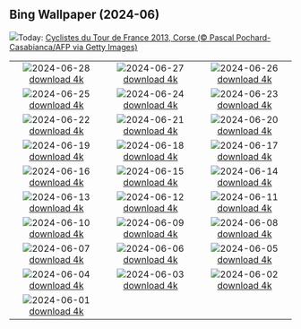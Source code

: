 ## Bing Wallpaper (2024-06)
![](https://www.bing.com/th?id=OHR.TourCorsica_FR-FR6133264090_UHD.jpg&w=1000)Today: [Cyclistes du Tour de France 2013, Corse (© Pascal Pochard-Casabianca/AFP via Getty Images)](https://www.bing.com/th?id=OHR.TourCorsica_FR-FR6133264090_UHD.jpg)

|      |      |      |
| :----: | :----: | :----: |
|![](https://www.bing.com/th?id=OHR.ParisPrideParade_FR-FR5537567713_UHD.jpg&pid=hp&w=384&h=216&rs=1&c=4)2024-06-28 [download 4k](https://www.bing.com/th?id=OHR.ParisPrideParade_FR-FR5537567713_UHD.jpg)|![](https://www.bing.com/th?id=OHR.FlorenceDuomo_FR-FR6562213181_UHD.jpg&pid=hp&w=384&h=216&rs=1&c=4)2024-06-27 [download 4k](https://www.bing.com/th?id=OHR.FlorenceDuomo_FR-FR6562213181_UHD.jpg)|![](https://www.bing.com/th?id=OHR.CardinalfishAnemone_FR-FR6379434981_UHD.jpg&pid=hp&w=384&h=216&rs=1&c=4)2024-06-26 [download 4k](https://www.bing.com/th?id=OHR.CardinalfishAnemone_FR-FR6379434981_UHD.jpg)|
|![](https://www.bing.com/th?id=OHR.FireWave_FR-FR6210914317_UHD.jpg&pid=hp&w=384&h=216&rs=1&c=4)2024-06-25 [download 4k](https://www.bing.com/th?id=OHR.FireWave_FR-FR6210914317_UHD.jpg)|![](https://www.bing.com/th?id=OHR.FloresIsland_FR-FR5999028657_UHD.jpg&pid=hp&w=384&h=216&rs=1&c=4)2024-06-24 [download 4k](https://www.bing.com/th?id=OHR.FloresIsland_FR-FR5999028657_UHD.jpg)|![](https://www.bing.com/th?id=OHR.DhakaBangladesh_FR-FR5797372230_UHD.jpg&pid=hp&w=384&h=216&rs=1&c=4)2024-06-23 [download 4k](https://www.bing.com/th?id=OHR.DhakaBangladesh_FR-FR5797372230_UHD.jpg)|
|![](https://www.bing.com/th?id=OHR.BrazilRainforest_FR-FR5609224020_UHD.jpg&pid=hp&w=384&h=216&rs=1&c=4)2024-06-22 [download 4k](https://www.bing.com/th?id=OHR.BrazilRainforest_FR-FR5609224020_UHD.jpg)|![](https://www.bing.com/th?id=OHR.MusicDayToulouse_FR-FR5434347440_UHD.jpg&pid=hp&w=384&h=216&rs=1&c=4)2024-06-21 [download 4k](https://www.bing.com/th?id=OHR.MusicDayToulouse_FR-FR5434347440_UHD.jpg)|![](https://www.bing.com/th?id=OHR.KokinoMacedonia_FR-FR5105619878_UHD.jpg&pid=hp&w=384&h=216&rs=1&c=4)2024-06-20 [download 4k](https://www.bing.com/th?id=OHR.KokinoMacedonia_FR-FR5105619878_UHD.jpg)|
|![](https://www.bing.com/th?id=OHR.CuxhavenTower_FR-FR4564976759_UHD.jpg&pid=hp&w=384&h=216&rs=1&c=4)2024-06-19 [download 4k](https://www.bing.com/th?id=OHR.CuxhavenTower_FR-FR4564976759_UHD.jpg)|![](https://www.bing.com/th?id=OHR.LupinIceland_FR-FR4349851245_UHD.jpg&pid=hp&w=384&h=216&rs=1&c=4)2024-06-18 [download 4k](https://www.bing.com/th?id=OHR.LupinIceland_FR-FR4349851245_UHD.jpg)|![](https://www.bing.com/th?id=OHR.FortCigogne_FR-FR4151283347_UHD.jpg&pid=hp&w=384&h=216&rs=1&c=4)2024-06-17 [download 4k](https://www.bing.com/th?id=OHR.FortCigogne_FR-FR4151283347_UHD.jpg)|
|![](https://www.bing.com/th?id=OHR.RedFoxDad_FR-FR3371995571_UHD.jpg&pid=hp&w=384&h=216&rs=1&c=4)2024-06-16 [download 4k](https://www.bing.com/th?id=OHR.RedFoxDad_FR-FR3371995571_UHD.jpg)|![](https://www.bing.com/th?id=OHR.NazareWave_FR-FR3133568548_UHD.jpg&pid=hp&w=384&h=216&rs=1&c=4)2024-06-15 [download 4k](https://www.bing.com/th?id=OHR.NazareWave_FR-FR3133568548_UHD.jpg)|![](https://www.bing.com/th?id=OHR.PeggysCove_FR-FR2777171937_UHD.jpg&pid=hp&w=384&h=216&rs=1&c=4)2024-06-14 [download 4k](https://www.bing.com/th?id=OHR.PeggysCove_FR-FR2777171937_UHD.jpg)|
|![](https://www.bing.com/th?id=OHR.RegistanUzbekistan_FR-FR4384753959_UHD.jpg&pid=hp&w=384&h=216&rs=1&c=4)2024-06-13 [download 4k](https://www.bing.com/th?id=OHR.RegistanUzbekistan_FR-FR4384753959_UHD.jpg)|![](https://www.bing.com/th?id=OHR.BigBendMilkyWay_FR-FR4230024049_UHD.jpg&pid=hp&w=384&h=216&rs=1&c=4)2024-06-12 [download 4k](https://www.bing.com/th?id=OHR.BigBendMilkyWay_FR-FR4230024049_UHD.jpg)|![](https://www.bing.com/th?id=OHR.GemsbokBotswana_FR-FR4043133584_UHD.jpg&pid=hp&w=384&h=216&rs=1&c=4)2024-06-11 [download 4k](https://www.bing.com/th?id=OHR.GemsbokBotswana_FR-FR4043133584_UHD.jpg)|
|![](https://www.bing.com/th?id=OHR.OsakaNight_FR-FR3842044387_UHD.jpg&pid=hp&w=384&h=216&rs=1&c=4)2024-06-10 [download 4k](https://www.bing.com/th?id=OHR.OsakaNight_FR-FR3842044387_UHD.jpg)|![](https://www.bing.com/th?id=OHR.BardenasBiosphere_FR-FR3427127743_UHD.jpg&pid=hp&w=384&h=216&rs=1&c=4)2024-06-09 [download 4k](https://www.bing.com/th?id=OHR.BardenasBiosphere_FR-FR3427127743_UHD.jpg)|![](https://www.bing.com/th?id=OHR.KillikRiverAlaska_FR-FR3251837973_UHD.jpg&pid=hp&w=384&h=216&rs=1&c=4)2024-06-08 [download 4k](https://www.bing.com/th?id=OHR.KillikRiverAlaska_FR-FR3251837973_UHD.jpg)|
|![](https://www.bing.com/th?id=OHR.HumpbackFamily_FR-FR3059562315_UHD.jpg&pid=hp&w=384&h=216&rs=1&c=4)2024-06-07 [download 4k](https://www.bing.com/th?id=OHR.HumpbackFamily_FR-FR3059562315_UHD.jpg)|![](https://www.bing.com/th?id=OHR.LesBravesNormandy_FR-FR2799777837_UHD.jpg&pid=hp&w=384&h=216&rs=1&c=4)2024-06-06 [download 4k](https://www.bing.com/th?id=OHR.LesBravesNormandy_FR-FR2799777837_UHD.jpg)|![](https://www.bing.com/th?id=OHR.MadagascarRiver_FR-FR2602472406_UHD.jpg&pid=hp&w=384&h=216&rs=1&c=4)2024-06-05 [download 4k](https://www.bing.com/th?id=OHR.MadagascarRiver_FR-FR2602472406_UHD.jpg)|
|![](https://www.bing.com/th?id=OHR.ChestnutBeeEater_FR-FR2288715924_UHD.jpg&pid=hp&w=384&h=216&rs=1&c=4)2024-06-04 [download 4k](https://www.bing.com/th?id=OHR.ChestnutBeeEater_FR-FR2288715924_UHD.jpg)|![](https://www.bing.com/th?id=OHR.CopenhagenBicycles_FR-FR1244854988_UHD.jpg&pid=hp&w=384&h=216&rs=1&c=4)2024-06-03 [download 4k](https://www.bing.com/th?id=OHR.CopenhagenBicycles_FR-FR1244854988_UHD.jpg)|![](https://www.bing.com/th?id=OHR.MenRuz_FR-FR1588544538_UHD.jpg&pid=hp&w=384&h=216&rs=1&c=4)2024-06-02 [download 4k](https://www.bing.com/th?id=OHR.MenRuz_FR-FR1588544538_UHD.jpg)|
|![](https://www.bing.com/th?id=OHR.PrideMonthSF_FR-FR1847983334_UHD.jpg&pid=hp&w=384&h=216&rs=1&c=4)2024-06-01 [download 4k](https://www.bing.com/th?id=OHR.PrideMonthSF_FR-FR1847983334_UHD.jpg)|